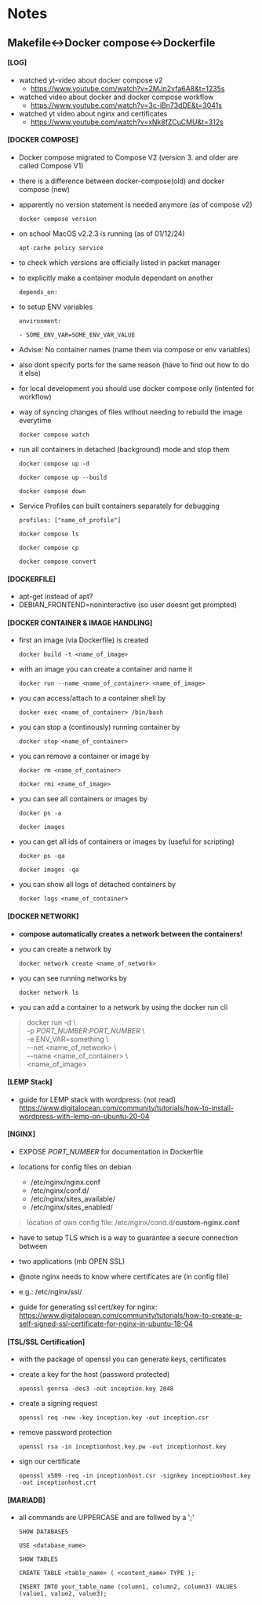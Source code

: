 # Notes

## Makefile<->Docker compose<->Dockerfile

#### [LOG]
- watched yt-video about docker compose v2
    - https://www.youtube.com/watch?v=2MJn2yfa6A8&t=1235s
- watched video about docker and docker compose workflow
    - https://www.youtube.com/watch?v=3c-iBn73dDE&t=3041s
- watched yt video about nginx and certificates
    - https://www.youtube.com/watch?v=xNk8fZCuCMU&t=312s

#### [DOCKER COMPOSE]
- Docker compose migrated to Compose V2
(version 3. and older are called Compose V1)
- there is a difference between docker-compose(old) and docker compose (new)
- apparently no version statement is needed anymore (as of compose v2)

    ` docker compose version `

- on school MacOS v2.2.3 is running (as of 01/12/24)

    ` apt-cache policy service `

- to check which versions are officially listed in packet manager

- to explicitly make a container module dependant on another

    ` depends_on: `

- to setup ENV variables

    ` environment: `

    ` - SOME_ENV_VAR=SOME_ENV_VAR_VALUE `

- Advise: No container names (name them via compose or env variables)
- also dont specify ports for the same reason (have to find out how to do it else)
- for local development you should use docker compose only (intented for workflow)

- way of syncing changes of files without needing to rebuild the image everytime

    ` docker compose watch `

- run all containers in detached (background) mode and stop them

    ` docker compose up -d `

    ` docker compose up --build `

    ` docker compose down `

- Service Profiles can built containers separately for debugging

    ` profiles: ["name_of_profile"] `

    ` docker compose ls `

    ` docker compose cp `

    ` docker compose convert `

#### [DOCKERFILE]
- apt-get instead of apt?
- DEBIAN_FRONTEND=noninteractive (so user doesnt get prompted)

#### [DOCKER CONTAINER & IMAGE HANDLING]
- first an image (via Dockerfile) is created 

    ` docker build -t <name_of_image> `

- with an image you can create a container and name it

    ` docker run --name <name_of_container> <name_of_image> `

- you can access/attach to a container shell by

    ` docker exec <name_of_container> /bin/bash `

- you can stop a (continously) running container by

    ` docker stop <name_of_container> `

- you can remove a container or image by

    ` docker rm <name_of_container> `

    ` docker rmi <name_of_image> `

- you can see all containers or images by

    ` docker ps -a `

    ` docker images `

- you can get all ids of containers or images by (useful for scripting)

    ` docker ps -qa `

    ` docker images -qa `

- you can show all logs of detached containers by

    ` docker logs <name_of_container> `

#### [DOCKER NETWORK]

- **compose automatically creates a network between the containers!**

- you can create a network by

    ` docker network create <name_of_network> `

- you can see running networks by

    ` docker network ls `

- you can add a container to a network by using the docker run cli

>   docker run -d \  
>   -p *PORT_NUMBER*:*PORT_NUMBER* \  
>   -e ENV_VAR=something \  
>   --net <name_of_network> \  
>   --name <name_of_container> \  
>   <name_of_image>

#### [LEMP Stack]
- guide for LEMP stack with wordpress: (not read)
https://www.digitalocean.com/community/tutorials/how-to-install-wordpress-with-lemp-on-ubuntu-20-04

#### [NGINX]
- EXPOSE *PORT_NUMBER* for documentation in Dockerfile

- locations for config files on debian
    - /etc/nginx/nginx.conf
    - /etc/nginx/conf.d/
    - /etc/nginx/sites_available/
    - /etc/nginx/sites_enabled/

> location of own config file: /etc/nginx/cond.d/**custom-nginx.conf**

- have to setup TLS which is a way to guarantee a secure connection between
- two applications (mb OPEN SSL)
- @note nginx needs to know where certificates are (in config file)
- e.g.: /etc/nginx/ssl/

- guide for generating ssl cert/key for nginx:
https://www.digitalocean.com/community/tutorials/how-to-create-a-self-signed-ssl-certificate-for-nginx-in-ubuntu-18-04

#### [TSL/SSL Certification]
- with the package of openssl you can generate keys, certificates
- create a key for the host (password protected)

    ` openssl genrsa -des3 -out inception.key 2048 `

- create a signing request

    ` openssl req -new -key inception.key -out inception.csr `

- remove password protection

    ` openssl rsa -in inceptionhost.key.pw -out inceptionhost.key `

- sign our certificate

    ` openssl x509 -req -in inceptionhost.csr -signkey inceptionhost.key -out inceptionhost.crt `

#### [MARIADB]
- all commands are UPPERCASE and are follwed by a ';'

    ` SHOW DATABASES `

    ` USE <database_name> `

    ` SHOW TABLES `

    ` CREATE TABLE <table_name> ( <content_name> TYPE ); `

    ` INSERT INTO your_table_name (column1, column2, column3)
    VALUES (value1, value2, value3); `

